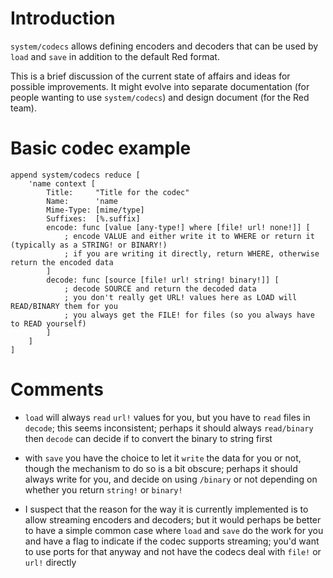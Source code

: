# Introduction

`system/codecs` allows defining encoders and decoders that can be used by `load` and `save` in addition to the default Red format.

This is a brief discussion of the current state of affairs and ideas for possible improvements. It might evolve into separate documentation (for people wanting to use `system/codecs`) and design document (for the Red team).

# Basic codec example

```
append system/codecs reduce [
    'name context [
        Title:     "Title for the codec"
        Name:      'name
        Mime-Type: [mime/type]
        Suffixes:  [%.suffix]
        encode: func [value [any-type!] where [file! url! none!]] [
            ; encode VALUE and either write it to WHERE or return it (typically as a STRING! or BINARY!)
            ; if you are writing it directly, return WHERE, otherwise return the encoded data
        ]
        decode: func [source [file! url! string! binary!]] [
            ; decode SOURCE and return the decoded data
            ; you don't really get URL! values here as LOAD will READ/BINARY them for you
            ; you always get the FILE! for files (so you always have to READ yourself)
        ]
    ]
]
```

# Comments

* `load` will always `read` `url!` values for you, but you have to `read` files in `decode`; this seems inconsistent; perhaps it should always `read/binary` then `decode` can decide if to convert the binary to string first

* with `save` you have the choice to let it `write` the data for you or not, though the mechanism to do so is a bit obscure; perhaps it should always write for you, and decide on using `/binary` or not depending on whether you return `string!` or `binary!`

* I suspect that the reason for the way it is currently implemented is to allow streaming encoders and decoders; but it would perhaps be better to have a simple common case where `load` and `save` do the work for you and have a flag to indicate if the codec supports streaming; you'd want to use ports for that anyway and not have the codecs deal with `file!` or `url!` directly